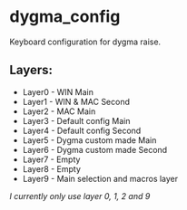 # dygma_config
Keyboard configuration for dygma raise.

## Layers:
* Layer0 - WIN Main
* Layer1 - WIN & MAC Second
* Layer2 - MAC Main
* Layer3 - Default config Main
* Layer4 - Default config Second
* Layer5 - Dygma custom made Main
* Layer6 - Dygma custom made Second
* Layer7 - Empty
* Layer8 - Empty
* Layer9 - Main selection and macros layer

_I currently only use layer 0, 1, 2 and 9_